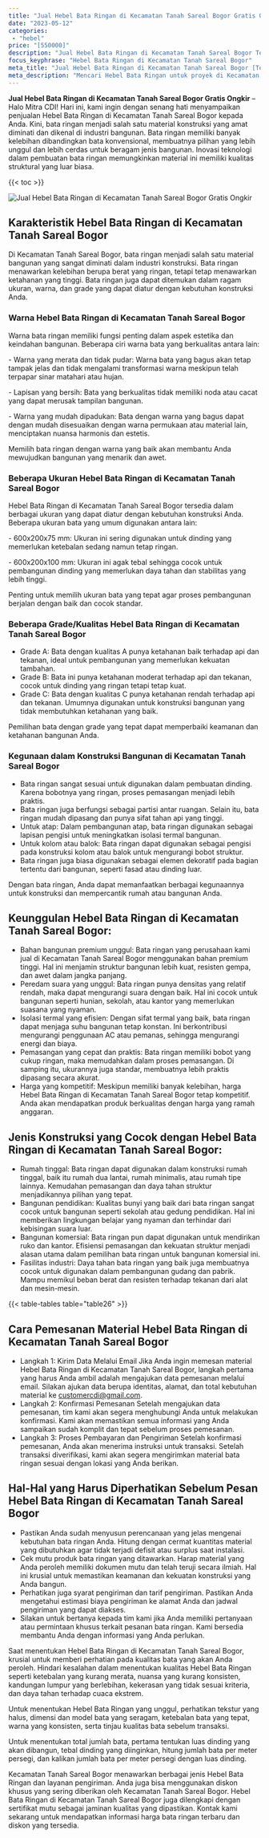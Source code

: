 ```yaml
---
title: "Jual Hebel Bata Ringan di Kecamatan Tanah Sareal Bogor Gratis Ongkir"
date: "2023-05-12"
categories:
 - "hebel"
price: "[550000]"
description: "Jual Hebel Bata Ringan di Kecamatan Tanah Sareal Bogor Terdekat. Hebel Bata Ringan ini sering digunakan dalam proyek pembangunan sebagai material dinding yang kokoh dan awet. Silakan hubungi kami untuk informasi lebih lanjut."
focus_keyphrase: "Hebel Bata Ringan di Kecamatan Tanah Sareal Bogor"
meta_title: "Jual Hebel Bata Ringan di Kecamatan Tanah Sareal Bogor [Terdekat] - CDI"
meta_description: "Mencari Hebel Bata Ringan untuk proyek di Kecamatan Tanah Sareal Bogor? Kami menyediakan Hebel Bata Ringan berkualitas untuk bahan bangunan dinding. Raih penawaran terbaik sekarang."
---
```


**Jual Hebel Bata Ringan di Kecamatan Tanah Sareal Bogor Gratis Ongkir** – Halo Mitra CDI! Hari ini, kami ingin dengan senang hati menyampaikan penjualan Hebel Bata Ringan di Kecamatan Tanah Sareal Bogor kepada Anda. Kini, bata ringan menjadi salah satu material konstruksi yang amat diminati dan dikenal di industri bangunan. Bata ringan memiliki banyak kelebihan dibandingkan bata konvensional, membuatnya pilihan yang lebih unggul dan lebih cerdas untuk beragam jenis bangunan. Inovasi teknologi dalam pembuatan bata ringan memungkinkan material ini memiliki kualitas struktural yang luar biasa.

{{< toc >}}

![Jual Hebel Bata Ringan di Kecamatan Tanah Sareal Bogor Gratis Ongkir](/images/hebel/hebel-bataringan-12.jpg)

## Karakteristik Hebel Bata Ringan di Kecamatan Tanah Sareal Bogor

Di Kecamatan Tanah Sareal Bogor, bata ringan menjadi salah satu material bangunan yang sangat diminati dalam industri konstruksi. Bata ringan menawarkan kelebihan berupa berat yang ringan, tetapi tetap menawarkan ketahanan yang tinggi. Bata ringan juga dapat ditemukan dalam ragam ukuran, warna, dan grade yang dapat diatur dengan kebutuhan konstruksi Anda.

### Warna Hebel Bata Ringan di Kecamatan Tanah Sareal Bogor

Warna bata ringan memiliki fungsi penting dalam aspek estetika dan keindahan bangunan. Beberapa ciri warna bata yang berkualitas antara lain:

\- Warna yang merata dan tidak pudar: Warna bata yang bagus akan tetap tampak jelas dan tidak mengalami transformasi warna meskipun telah terpapar sinar matahari atau hujan.

\- Lapisan yang bersih: Bata yang berkualitas tidak memiliki noda atau cacat yang dapat merusak tampilan bangunan.

\- Warna yang mudah dipadukan: Bata dengan warna yang bagus dapat dengan mudah disesuaikan dengan warna permukaan atau material lain, menciptakan nuansa harmonis dan estetis.

Memilih bata ringan dengan warna yang baik akan membantu Anda mewujudkan bangunan yang menarik dan awet.

### Beberapa Ukuran Hebel Bata Ringan di Kecamatan Tanah Sareal Bogor

Hebel Bata Ringan di Kecamatan Tanah Sareal Bogor tersedia dalam berbagai ukuran yang dapat diatur dengan kebutuhan konstruksi Anda. Beberapa ukuran bata yang umum digunakan antara lain:

\- 600x200x75 mm: Ukuran ini sering digunakan untuk dinding yang memerlukan ketebalan sedang namun tetap ringan.

\- 600x200x100 mm: Ukuran ini agak tebal sehingga cocok untuk pembangunan dinding yang memerlukan daya tahan dan stabilitas yang lebih tinggi.

Penting untuk memilih ukuran bata yang tepat agar proses pembangunan berjalan dengan baik dan cocok standar.

### Beberapa Grade/Kualitas Hebel Bata Ringan di Kecamatan Tanah Sareal Bogor

*   Grade A: Bata dengan kualitas A punya ketahanan baik terhadap api dan tekanan, ideal untuk pembangunan yang memerlukan kekuatan tambahan.
*   Grade B: Bata ini punya ketahanan moderat terhadap api dan tekanan, cocok untuk dinding yang ringan tetapi tetap kuat.
*   Grade C: Bata dengan kualitas C punya ketahanan rendah terhadap api dan tekanan. Umumnya digunakan untuk konstruksi bangunan yang tidak membutuhkan ketahanan yang baik.

Pemilihan bata dengan grade yang tepat dapat memperbaiki keamanan dan ketahanan bangunan Anda.

### Kegunaan dalam Konstruksi Bangunan di Kecamatan Tanah Sareal Bogor

*   Bata ringan sangat sesuai untuk digunakan dalam pembuatan dinding. Karena bobotnya yang ringan, proses pemasangan menjadi lebih praktis.
*   Bata ringan juga berfungsi sebagai partisi antar ruangan. Selain itu, bata ringan mudah dipasang dan punya sifat tahan api yang tinggi.
*   Untuk atap: Dalam pembangunan atap, bata ringan digunakan sebagai lapisan pengisi untuk meningkatkan isolasi termal bangunan.
*   Untuk kolom atau balok: Bata ringan dapat digunakan sebagai pengisi pada konstruksi kolom atau balok untuk mengurangi bobot struktur.
*   Bata ringan juga biasa digunakan sebagai elemen dekoratif pada bagian tertentu dari bangunan, seperti fasad atau dinding luar.

Dengan bata ringan, Anda dapat memanfaatkan berbagai kegunaannya untuk konstruksi dan mempercantik rumah atau bangunan Anda.

## Keunggulan Hebel Bata Ringan di Kecamatan Tanah Sareal Bogor:

*   Bahan bangunan premium unggul: Bata ringan yang perusahaan kami jual di Kecamatan Tanah Sareal Bogor menggunakan bahan premium tinggi. Hal ini menjamin struktur bangunan lebih kuat, resisten gempa, dan awet dalam jangka panjang.
*   Peredam suara yang unggul: Bata ringan punya densitas yang relatif rendah, maka dapat mengurangi suara dengan baik. Hal ini cocok untuk bangunan seperti hunian, sekolah, atau kantor yang memerlukan suasana yang nyaman.
*   Isolasi termal yang efisien: Dengan sifat termal yang baik, bata ringan dapat menjaga suhu bangunan tetap konstan. Ini berkontribusi mengurangi penggunaan AC atau pemanas, sehingga mengurangi energi dan biaya.
*   Pemasangan yang cepat dan praktis: Bata ringan memiliki bobot yang cukup ringan, maka memudahkan dalam proses pemasangan. Di samping itu, ukurannya juga standar, membuatnya lebih praktis dipasang secara akurat.
*   Harga yang kompetitif: Meskipun memiliki banyak kelebihan, harga Hebel Bata Ringan di Kecamatan Tanah Sareal Bogor tetap kompetitif. Anda akan mendapatkan produk berkualitas dengan harga yang ramah anggaran.

## Jenis Konstruksi yang Cocok dengan Hebel Bata Ringan di Kecamatan Tanah Sareal Bogor:

*   Rumah tinggal: Bata ringan dapat digunakan dalam konstruksi rumah tinggal, baik itu rumah dua lantai, rumah minimalis, atau rumah tipe lainnya. Kemudahan pemasangan dan daya tahan struktur menjadikannya pilihan yang tepat.
*   Bangunan pendidikan: Kualitas bunyi yang baik dari bata ringan sangat cocok untuk bangunan seperti sekolah atau gedung pendidikan. Hal ini memberikan lingkungan belajar yang nyaman dan terhindar dari kebisingan suara luar.
*   Bangunan komersial: Bata ringan pun dapat digunakan untuk mendirikan ruko dan kantor. Efisiensi pemasangan dan kekuatan struktur menjadi alasan utama dalam pemilihan bata ringan untuk bangunan komersial ini.
*   Fasilitas industri: Daya tahan bata ringan yang baik juga membuatnya cocok untuk digunakan dalam pembangunan gudang dan pabrik. Mampu memikul beban berat dan resisten terhadap tekanan dari alat dan mesin-mesin.

{{< table-tables table="table26" >}}

## Cara Pemesanan Material Hebel Bata Ringan di Kecamatan Tanah Sareal Bogor

*   Langkah 1: Kirim Data Melalui Email
Jika Anda ingin memesan material Hebel Bata Ringan di Kecamatan Tanah Sareal Bogor, langkah pertama yang harus Anda ambil adalah mengajukan data pemesanan melalui email. Silakan ajukan data berupa identitas, alamat, dan total kebutuhan material ke customercdi@gmail.com.
*   Langkah 2: Konfirmasi Pemesanan
Setelah mengajukan data pemesanan, tim kami akan segera menghubungi Anda untuk melakukan konfirmasi. Kami akan memastikan semua informasi yang Anda sampaikan sudah komplit dan tepat sebelum proses pemesanan.
*   Langkah 3: Proses Pembayaran dan Pengiriman
Setelah konfirmasi pemesanan, Anda akan menerima instruksi untuk transaksi. Setelah transaksi diverifikasi, kami akan segera mengirimkan material bata ringan sesuai dengan lokasi yang Anda berikan.

## Hal-Hal yang Harus Diperhatikan Sebelum Pesan Hebel Bata Ringan di Kecamatan Tanah Sareal Bogor

*   Pastikan Anda sudah menyusun perencanaan yang jelas mengenai kebutuhan bata ringan Anda. Hitung dengan cermat kuantitas material yang dibutuhkan agar tidak terjadi defisit atau surplus saat instalasi.
*   Cek mutu produk bata ringan yang ditawarkan. Harap material yang Anda peroleh memiliki dokumen mutu dan telah teruji secara ilmiah. Hal ini krusial untuk memastikan keamanan dan kekuatan konstruksi yang Anda bangun.
*   Perhatikan juga syarat pengiriman dan tarif pengiriman. Pastikan Anda mengetahui estimasi biaya pengiriman ke alamat Anda dan jadwal pengiriman yang dapat diakses.
*   Silakan untuk bertanya kepada tim kami jika Anda memiliki pertanyaan atau permintaan khusus terkait pesanan bata ringan. Kami bersedia membantu Anda dengan informasi yang Anda perlukan.

Saat menentukan Hebel Bata Ringan di Kecamatan Tanah Sareal Bogor, krusial untuk memberi perhatian pada kualitas bata yang akan Anda peroleh. Hindari kesalahan dalam menentukan kualitas Hebel Bata Ringan seperti ketebalan yang kurang merata, nuansa yang kurang konsisten, kandungan lumpur yang berlebihan, kekerasan yang tidak sesuai kriteria, dan daya tahan terhadap cuaca ekstrem.

Untuk menentukan Hebel Bata Ringan yang unggul, perhatikan tekstur yang halus, dimensi dan model bata yang seragam, ketebalan bata yang tepat, warna yang konsisten, serta tinjau kualitas bata sebelum transaksi.

Untuk menentukan total jumlah bata, pertama tentukan luas dinding yang akan dibangun, tebal dinding yang diinginkan, hitung jumlah bata per meter persegi, dan kalikan jumlah bata per meter persegi dengan luas dinding.

Kecamatan Tanah Sareal Bogor menawarkan berbagai jenis Hebel Bata Ringan dan layanan pengiriman. Anda juga bisa menggunakan diskon khusus yang sering diberikan oleh Kecamatan Tanah Sareal Bogor. Hebel Bata Ringan di Kecamatan Tanah Sareal Bogor juga dilengkapi dengan sertifikat mutu sebagai jaminan kualitas yang dipastikan. Kontak kami sekarang untuk mendapatkan informasi harga bata ringan terbaru dan diskon yang tersedia.